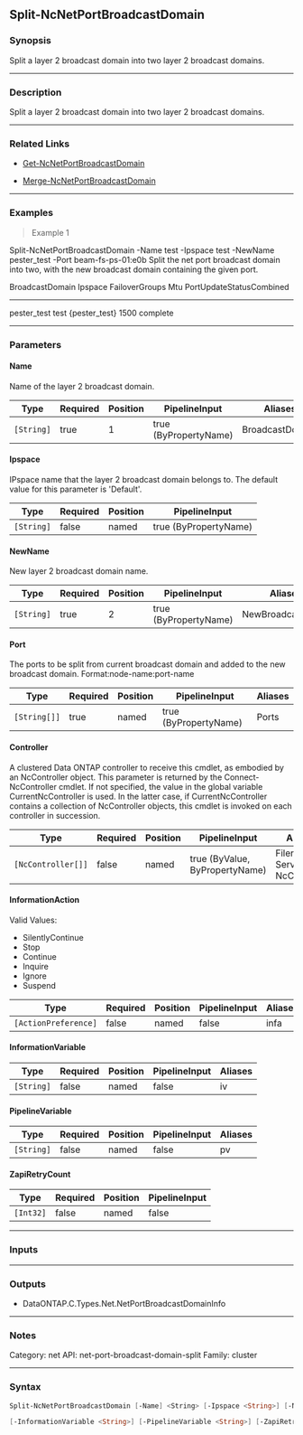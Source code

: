 Split-NcNetPortBroadcastDomain
------------------------------

### Synopsis
Split a layer 2 broadcast domain into two layer 2 broadcast domains.

---

### Description

Split a layer 2 broadcast domain into two layer 2 broadcast domains.

---

### Related Links
* [Get-NcNetPortBroadcastDomain](Get-NcNetPortBroadcastDomain)

* [Merge-NcNetPortBroadcastDomain](Merge-NcNetPortBroadcastDomain)

---

### Examples
> Example 1

Split-NcNetPortBroadcastDomain -Name test -Ipspace test -NewName pester_test -Port beam-fs-ps-01:e0b
Split the net port broadcast domain into two, with the new broadcast domain containing the given port.

BroadcastDomain            Ipspace              FailoverGroups            Mtu PortUpdateStatusCombined
---------------            -------              --------------            --- ------------------------
pester_test                test                 {pester_test}            1500 complete

---

### Parameters
#### **Name**
Name of the layer 2 broadcast domain.

|Type      |Required|Position|PipelineInput        |Aliases        |
|----------|--------|--------|---------------------|---------------|
|`[String]`|true    |1       |true (ByPropertyName)|BroadcastDomain|

#### **Ipspace**
IPspace name that the layer 2 broadcast domain belongs to.  The default value for this parameter is 'Default'.

|Type      |Required|Position|PipelineInput        |
|----------|--------|--------|---------------------|
|`[String]`|false   |named   |true (ByPropertyName)|

#### **NewName**
New layer 2 broadcast domain name.

|Type      |Required|Position|PipelineInput        |Aliases         |
|----------|--------|--------|---------------------|----------------|
|`[String]`|true    |2       |true (ByPropertyName)|NewBroadcastName|

#### **Port**
The ports to be split from current broadcast domain and added to the new broadcast domain.
Format:node-name:port-name

|Type        |Required|Position|PipelineInput        |Aliases|
|------------|--------|--------|---------------------|-------|
|`[String[]]`|true    |named   |true (ByPropertyName)|Ports  |

#### **Controller**
A clustered Data ONTAP controller to receive this cmdlet, as embodied by an NcController object.  This parameter is returned by the Connect-NcController cmdlet.  If not specified, the value in the global variable CurrentNcController is used.  In the latter case, if CurrentNcController contains a collection of NcController objects, this cmdlet is invoked on each controller in succession.

|Type              |Required|Position|PipelineInput                 |Aliases                          |
|------------------|--------|--------|------------------------------|---------------------------------|
|`[NcController[]]`|false   |named   |true (ByValue, ByPropertyName)|Filer<br/>Server<br/>NcController|

#### **InformationAction**

Valid Values:

* SilentlyContinue
* Stop
* Continue
* Inquire
* Ignore
* Suspend

|Type                |Required|Position|PipelineInput|Aliases|
|--------------------|--------|--------|-------------|-------|
|`[ActionPreference]`|false   |named   |false        |infa   |

#### **InformationVariable**

|Type      |Required|Position|PipelineInput|Aliases|
|----------|--------|--------|-------------|-------|
|`[String]`|false   |named   |false        |iv     |

#### **PipelineVariable**

|Type      |Required|Position|PipelineInput|Aliases|
|----------|--------|--------|-------------|-------|
|`[String]`|false   |named   |false        |pv     |

#### **ZapiRetryCount**

|Type     |Required|Position|PipelineInput|
|---------|--------|--------|-------------|
|`[Int32]`|false   |named   |false        |

---

### Inputs

---

### Outputs
* DataONTAP.C.Types.Net.NetPortBroadcastDomainInfo

---

### Notes
Category: net
API: net-port-broadcast-domain-split
Family: cluster

---

### Syntax
```PowerShell
Split-NcNetPortBroadcastDomain [-Name] <String> [-Ipspace <String>] [-NewName] <String> -Port <String[]> [-Controller <NcController[]>] [-InformationAction <ActionPreference>] 
```
```PowerShell
[-InformationVariable <String>] [-PipelineVariable <String>] [-ZapiRetryCount <Int32>] [<CommonParameters>]
```
